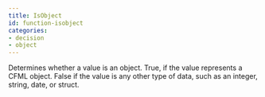 ```yaml
---
title: IsObject
id: function-isobject
categories:
- decision
- object
---
```


Determines whether a value is an object.
        True, if the value represents a CFML object. False if
        the value is any other type of data, such as an integer, string,
        date, or struct.
